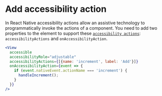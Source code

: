 # Add accessibility action

In React Native accessibility actions allow an assistive technology to programmatically invoke the actions of a component.
You need to add two properties to the element to support these [`accessibility actions`](https://reactnative.dev/docs/accessibility#accessibility-actions): `accessibilityActions` and `onAccessibilityAction`.

```jsx
<View
  accessible
  accessibilityRole="adjustable"
  accessibilityActions={[{name: 'increment', label: 'Add'}]}
  onAccessibilityAction={event => {
    if (event.nativeEvent.actionName === 'increment') {
      handleIncrement();
    }
  }}
/>
```